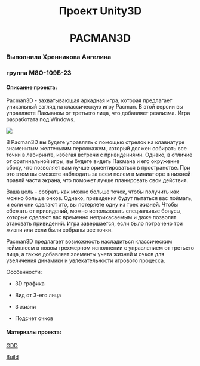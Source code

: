 <h1 align="center"> Проект Unity3D </h1>
<h1 align="center"> PACMAN3D </h1>

<h3 align="left">Выполнила Хренникова Ангелина </h3>
<h3 align="left">группа М8О-109Б-23 </h3>

<h4 align="left">Описание проекта:  </h4>

Pacman3D - захватывающая аркадная игра, которая предлагает уникальный взгляд на классическую игру Pacman. В этой версии вы управляете Пакманом от третьего лица, что добавляет реализма. Игра разработата под Windows.

![ ](Screen_game.png)

В Pacman3D вы будете управлять с помощью стрелок на клавиатуре знаменитым желтеньким персонажем, который должен собирать все точки в лабиринте, избегая встречи с привидениями. Однако, в отличие от оригинальной игры, вы будете видеть Пакмана и его окружение сбоку, что позволяет вам лучше ориентироваться в пространстве. При это этом вы сможете наблюдать за всем полем в миниатюре в нижней правлй части экрана, что поможет лучше планировать свои действия. 

Ваша цель - собрать как можно больше точек, чтобы получить как можно больше очков. Однако, привидения будут пытаться вас поймать, и если они сделают это, вы потеряете одну из трех жизней. Чтобы сбежать от привидений, можно использовать специальные бонусы, которые сделают вас временно неприкасаемым и даже позволят атаковать привидений. Игра завершается, если было потрачено три жизни или если были собраны все точки.

Pacman3D предлагает возможность насладиться классическим геймплеем в новом трехмерном исполнении с управлением от третьего лица, а также добавляет элементы учета жизней и очков для увеличения динамики и увлекательности игрового процесса.

Особенности:

- 3D графика

- Вид от 3-его лица

- 3 жизни

- Подсчет очков

<h4 align="left">Материалы проекта:  </h4>

[GDD](https://docs.google.com/document/d/1txCb87l6CSSOH6JFCZM8FTad3FeKe_2pcplM3D_bkp4/edit#heading=h.6wi1zm9es77u)

[Build](https://drive.google.com/drive/folders/1Qd6potyGeJdtu3Umofbv5X-mfwCgPqVY?usp=sharing)



